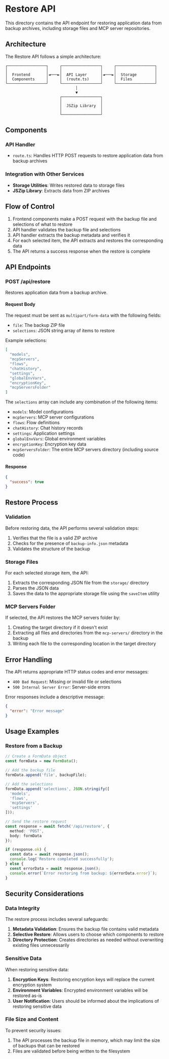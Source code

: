 # Restore API

This directory contains the API endpoint for restoring application data from backup archives, including storage files and MCP server repositories.

## Architecture

The Restore API follows a simple architecture:

```
┌─────────────────┐     ┌─────────────────┐     ┌─────────────────┐
│                 │     │                 │     │                 │
│  Frontend       │◄───►│  API Layer      │◄───►│  Storage        │
│  Components     │     │  (route.ts)     │     │  Files          │
└─────────────────┘     └─────────────────┘     └─────────────────┘
                               │
                               ▼
                        ┌─────────────────┐
                        │                 │
                        │  JSZip Library  │
                        │                 │
                        └─────────────────┘
```

## Components

### API Handler

- `route.ts`: Handles HTTP POST requests to restore application data from backup archives

### Integration with Other Services

- **Storage Utilities**: Writes restored data to storage files
- **JSZip Library**: Extracts data from ZIP archives

## Flow of Control

1. Frontend components make a POST request with the backup file and selections of what to restore
2. API handler validates the backup file and selections
3. API handler extracts the backup metadata and verifies it
4. For each selected item, the API extracts and restores the corresponding data
5. The API returns a success response when the restore is complete

## API Endpoints

### POST /api/restore

Restores application data from a backup archive.

#### Request Body

The request must be sent as `multipart/form-data` with the following fields:

- `file`: The backup ZIP file
- `selections`: JSON string array of items to restore

Example selections:

```json
[
  "models",
  "mcpServers",
  "flows",
  "chatHistory",
  "settings",
  "globalEnvVars",
  "encryptionKey",
  "mcpServersFolder"
]
```

The `selections` array can include any combination of the following items:
- `models`: Model configurations
- `mcpServers`: MCP server configurations
- `flows`: Flow definitions
- `chatHistory`: Chat history records
- `settings`: Application settings
- `globalEnvVars`: Global environment variables
- `encryptionKey`: Encryption key data
- `mcpServersFolder`: The entire MCP servers directory (including source code)

#### Response

```json
{
  "success": true
}
```

## Restore Process

### Validation

Before restoring data, the API performs several validation steps:

1. Verifies that the file is a valid ZIP archive
2. Checks for the presence of `backup-info.json` metadata
3. Validates the structure of the backup

### Storage Files

For each selected storage item, the API:

1. Extracts the corresponding JSON file from the `storage/` directory
2. Parses the JSON data
3. Saves the data to the appropriate storage file using the `saveItem` utility

### MCP Servers Folder

If selected, the API restores the MCP servers folder by:

1. Creating the target directory if it doesn't exist
2. Extracting all files and directories from the `mcp-servers/` directory in the backup
3. Writing each file to the corresponding location in the target directory

## Error Handling

The API returns appropriate HTTP status codes and error messages:

- `400 Bad Request`: Missing or invalid file or selections
- `500 Internal Server Error`: Server-side errors

Error responses include a descriptive message:

```json
{
  "error": "Error message"
}
```

## Usage Examples

### Restore from a Backup

```typescript
// Create a FormData object
const formData = new FormData();

// Add the backup file
formData.append('file', backupFile);

// Add the selections
formData.append('selections', JSON.stringify([
  'models', 
  'flows', 
  'mcpServers', 
  'settings'
]));

// Send the restore request
const response = await fetch('/api/restore', {
  method: 'POST',
  body: formData
});

if (response.ok) {
  const data = await response.json();
  console.log('Restore completed successfully');
} else {
  const errorData = await response.json();
  console.error(`Error restoring from backup: ${errorData.error}`);
}
```

## Security Considerations

### Data Integrity

The restore process includes several safeguards:

1. **Metadata Validation**: Ensures the backup file contains valid metadata
2. **Selective Restore**: Allows users to choose which components to restore
3. **Directory Protection**: Creates directories as needed without overwriting existing files unnecessarily

### Sensitive Data

When restoring sensitive data:

1. **Encryption Keys**: Restoring encryption keys will replace the current encryption system
2. **Environment Variables**: Encrypted environment variables will be restored as-is
3. **User Notification**: Users should be informed about the implications of restoring sensitive data

### File Size and Content

To prevent security issues:

1. The API processes the backup file in memory, which may limit the size of backups that can be restored
2. Files are validated before being written to the filesystem
